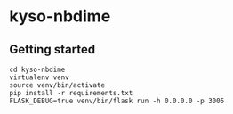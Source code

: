 # kyso-nbdime

## Getting started

```
cd kyso-nbdime
virtualenv venv
source venv/bin/activate
pip install -r requirements.txt
FLASK_DEBUG=true venv/bin/flask run -h 0.0.0.0 -p 3005
```
